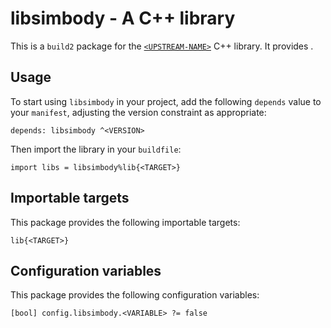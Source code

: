 # libsimbody - A C++ library

This is a `build2` package for the [`<UPSTREAM-NAME>`](https://<UPSTREAM-URL>)
C++ library. It provides <SUMMARY-OF-FUNCTIONALITY>.


## Usage

To start using `libsimbody` in your project, add the following `depends`
value to your `manifest`, adjusting the version constraint as appropriate:

```
depends: libsimbody ^<VERSION>
```

Then import the library in your `buildfile`:

```
import libs = libsimbody%lib{<TARGET>}
```


## Importable targets

This package provides the following importable targets:

```
lib{<TARGET>}
```

<DESCRIPTION-OF-IMPORTABLE-TARGETS>


## Configuration variables

This package provides the following configuration variables:

```
[bool] config.libsimbody.<VARIABLE> ?= false
```

<DESCRIPTION-OF-CONFIG-VARIABLES>
